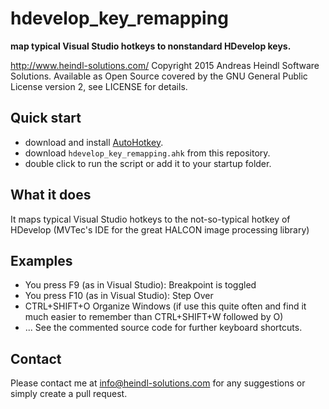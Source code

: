 # hdevelop_key_remapping
****map typical Visual Studio hotkeys to nonstandard HDevelop keys.****

http://www.heindl-solutions.com/
Copyright 2015 Andreas Heindl Software Solutions. Available as Open Source covered by the GNU General Public License version 2, see LICENSE for details.


## Quick start
- download and install [AutoHotkey](http://www.autohotkey.com/).
- download `hdevelop_key_remapping.ahk` from this repository.
- double click to run the script or add it to your startup folder.

## What it does
It maps typical Visual Studio hotkeys to the not-so-typical hotkey of HDevelop (MVTec's IDE for the great HALCON image processing library)

## Examples
- You press F9 (as in Visual Studio): Breakpoint is toggled
- You press F10 (as in Visual Studio): Step Over
- CTRL+SHIFT+O  Organize Windows (if use this quite often and find it much easier to remember than CTRL+SHIFT+W followed by O)
- ...
See the commented source code for further keyboard shortcuts.

## Contact
Please contact me at [info@heindl-solutions.com](mailto://info@heindl-solutions.com) for any suggestions or simply create a pull request.
